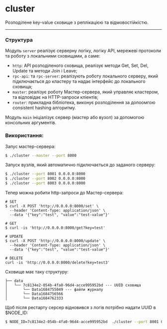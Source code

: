 # cluster
Розподілене key-value сховище з реплікацією та відмовостійкістю.

---

### Структура

Модуль `server` реалізує серверну логіку, логіку API, мережеві протоколи та роботу з локальними сховищами, а саме:
- `http`: API розподіленого сховища, реалізує методи Get, Set, Del, Update та методи Join і Leave;
- `rpc-api`: та `rpc-server`: реалізують роботу локального серверу, який підключається до кластеру та надає інтерфейс до локального сховища;
- `master`: реалізує роботу Мастер-сервера, який управляє кластером, та відповідає на HTTP-запроси кліентів;
- `router`: прикладна бібліотека, виконує розподілення за допоомгою consistent hashing алгоритму.

Модуль `main` ініціалізує сервер (мастер або вузол) за допомогою консольних аргументів.

### Використання:
Запус мастер-сервера:
```sh
$ ./cluster --master --port 8000 
```

Запуск вузлів, який автоматично підключається до заданого серверу:
```sh
$ ./cluster --port 8001 0.0.0.0:8000
$ ./cluster --port 8002 0.0.0.0:8000
$ ./cluster --port 8003 0.0.0.0:8000
```

Тепер можна робити http-запроси до Мастер-сервера:
```curl
# SET
$ curl -X POST 'http://0.0.0.0:8000/set' \
  --header 'Content-Type: application/json' \
  --data '{"key":"test", "value":"test-value"}'

# GET
$ curl -is 'http://0.0.0.0:8000/get?key=test' 

# UPDATE
$ curl -X POST 'http://0.0.0.0:8000/update' \
  --header 'Content-Type: application/json' \
  --data '{"key":"test", "value":"test-value"}'

# DELETE
curl -is 'http://0.0.0.0:8000/delete?key=test3'
```

Сховище має таку структуру:
```
├── data
│	└── 7c8134e2-054b-4fa0-96d4-acce995952bd --- UUID сховища
│	    └── Data1684755049 --- файли журналу
│	    └── Data1684756566
│	    └── Data1684762333
```

Щоб після рестарту серсер відновився з логів потрібно надати UUID в $NODE_ID:
```sh
$ NODE_ID=7c8134e2-054b-4fa0-96d4-acce995952bd  ./cluster --port 8001 0.0.0.0:8000
```
